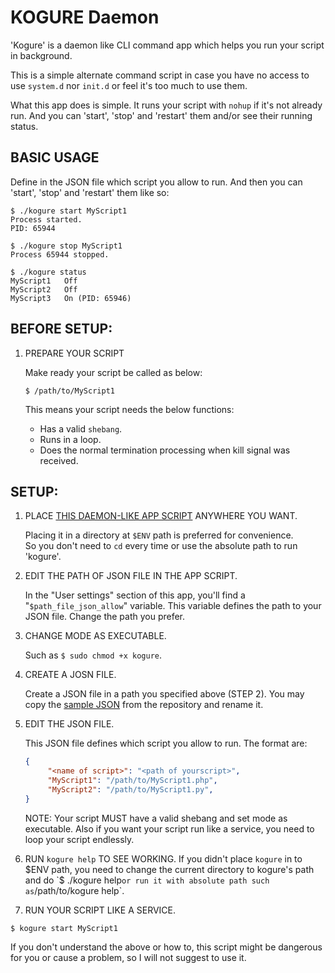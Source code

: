 # KOGURE Daemon

'Kogure' is a daemon like CLI command app which helps you run your script in background. 

This is a simple alternate command script in case you have no access to use `system.d` nor `init.d` or feel it's too much to use them.

What this app does is simple. It runs your script with `nohup` if it's not already run. And you can 'start', 'stop' and 'restart' them and/or see their running status.

## BASIC USAGE

Define in the JSON file which script you allow to run. And then you can 'start', 'stop' and 'restart' them like so:

```ShellSession
$ ./kogure start MyScript1
Process started.
PID: 65944
```

```ShellSession
$ ./kogure stop MyScript1
Process 65944 stopped.
```

```ShellSession
$ ./kogure status
MyScript1	Off
MyScript2	Off
MyScript3	On (PID: 65946)
```


## BEFORE SETUP:

1. PREPARE YOUR SCRIPT

    Make ready your script be called as below:
    
    ```
    $ /path/to/MyScript1
    ```
    
    This means your script needs the below functions:

    - Has a valid `shebang`.
    - Runs in a loop.
    - Does the normal termination processing when kill signal was received. 

## SETUP:

1. PLACE [THIS DAEMON-LIKE APP SCRIPT](https://github.com/KEINOS/kogure/blob/master/kogure) ANYWHERE YOU WANT.

    Placing it in a directory at `$ENV` path is preferred for convenience.  
    So you don't need to `cd` every time or use the absolute path to run 'kogure'.

2. EDIT THE PATH OF JSON FILE IN THE APP SCRIPT.

    In the "User settings" section of this app, you'll find a "`$path_file_json_allow`"  variable. This variable defines the path to your JSON file.
    Change the path you prefer.

3. CHANGE MODE AS EXECUTABLE.

    Such as `$ sudo chmod +x kogure`.

5. CREATE A JOSN FILE.

    Create a JSON file in a path you specified above (STEP 2). You may copy the [sample JSON](https://github.com/KEINOS/kogure/blob/master/sample-kogure_allow.json) from the repository and rename it.

6. EDIT THE JSON FILE.

    This JSON file defines which script you allow to run. The format are:

    ```json
    {
         "<name of script>": "<path of yourscript>",
         "MyScript1": "/path/to/MyScript1.php",
         "MyScript2": "/path/to/MyScript1.py",
    }
    ```

    NOTE: Your script MUST have a valid shebang and set mode as executable.
    Also if you want your script run like a service, you need to loop your
    script endlessly.

7. RUN `kogure help` TO SEE WORKING.
    If you didn't place `kogure` in to $ENV path, you need to change the
    current directory to kogure's path and do `$ ./kogure help` or run
    it with absolute path such as `/path/to/kogure help`.

8. RUN YOUR SCRIPT LIKE A SERVICE.

```
$ kogure start MyScript1
```

If you don't understand the above or how to, this script might be dangerous
 for you or cause a problem, so I will not suggest to use it.

